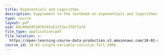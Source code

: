 ```yaml
---
title: Exponentials and Logarithms
description: Supplement to the textbook on exponentials and logarithms.
type: course
layout: pdf
uid: bdc00eb95387b745a513f2ec3f877afd
file_type: application/pdf
file_location: >-
  https://open-learning-course-data-production.s3.amazonaws.com/18-01-single-variable-calculus-fall-2006/bdc00eb95387b745a513f2ec3f877afd_xxpnentl_lgrthm.pdf
course_id: 18-01-single-variable-calculus-fall-2006
---
```

